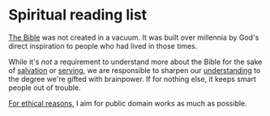 
# Spiritual reading list

[The Bible](bible.md) was not created in a vacuum. It was built over millennia by God's direct inspiration to people who had lived in those times.

While it's *not* a requirement to understand more about the Bible for the sake of [salvation](jesus-gospel.md) or [serving](church-serve.md), we are responsible to sharpen our [understanding](understanding.md) to the degree we're gifted with brainpower. If for nothing else, it keeps smart people out of trouble.

[For ethical reasons](https://theologos.site/ip/), I aim for public domain works as much as possible.
